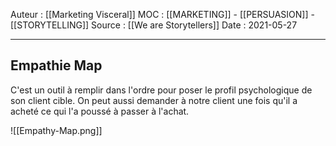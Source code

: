 Auteur : [[Marketing Visceral]]
MOC : [[MARKETING]] - [[PERSUASION]] - [[STORYTELLING]]
Source : [[We are Storytellers]]
Date : 2021-05-27
***

## Empathie Map
C'est un outil à remplir dans l'ordre pour poser le profil psychologique de son client cible. On peut aussi demander à notre client une fois qu'il a acheté ce qui l'a poussé à passer à l'achat. 

![[Empathy-Map.png]]